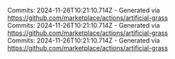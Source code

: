Commits: 2024-11-26T10:21:10.714Z - Generated via https://github.com/marketplace/actions/artificial-grass
<br>
Commits: 2024-11-26T10:21:10.714Z - Generated via https://github.com/marketplace/actions/artificial-grass
<br>
Commits: 2024-11-26T10:21:10.714Z - Generated via https://github.com/marketplace/actions/artificial-grass
<br>
